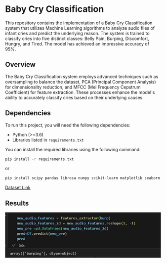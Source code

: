 
# Baby Cry Classification

This repository contains the implementation of a Baby Cry Classification system that utilizes Machine Learning algorithms to analyze audio files of infant cries and predict the underlying reason. The system is trained to classify cries into five distinct classes: Belly Pain, Burping, Discomfort, Hungry, and Tired. The model has achieved an impressive accuracy of 95%.


## Overview

The Baby Cry Classification system employs advanced techniques such as oversampling to balance the dataset, PCA (Principal Component Analysis) for dimensionality reduction, and MFCC (Mel Frequency Cepstrum Coefficient) for feature extraction. These processes enhance the model's ability to accurately classify cries based on their underlying causes.

## Dependencies

To run this project, you will need the following dependencies:

- Python (>=3.6)
- Libraries listed in `requirements.txt`

You can install the required libraries using the following command:

```bash
pip install -r requirements.txt
```
or
```bash
pip install scipy pandas librosa numpy scikit-learn matplotlib seaborn imbalanced-learn
```

[Dataset Link ](https://github.com/gveres/donateacry-corpus/tree/master/donateacry_corpus_cleaned_and_updated_data)


## Results

![Alt Text](https://github.com/gaganchapa/Baby_Cry_Detection/blob/main/result.jpg)

